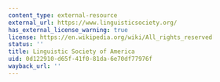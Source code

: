 ```yaml
---
content_type: external-resource
external_url: https://www.linguisticsociety.org/
has_external_license_warning: true
license: https://en.wikipedia.org/wiki/All_rights_reserved
status: ''
title: Linguistic Society of America
uid: 0d122910-d65f-41f0-81da-6e70df77976f
wayback_url: ''
---
```

